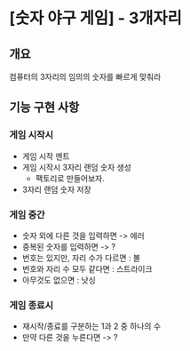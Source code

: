 # [숫자 야구 게임] - 3개자리

## 개요
컴퓨터의 3자리의 임의의 숫자를 빠르게 맞춰라

## 기능 구현 사항

### 게임 시작시
* 게임 시작 멘트
* 게임 시작시 3자리 랜덤 숫자 생성
  * 팩토리로 만들어보자.
* 3자리 랜덤 숫자 저장

### 게임 중간
* 숫자 외에 다른 것을 입력하면 -> 에러
* 중복된 숫자를 입력하면 -> ?
* 번호는 있지만, 자리 수가 다르면 : 볼
* 번호와 자리 수 모두 같다면 : 스트라이크
* 아무것도 없으면 : 낫싱

### 게임 종료시
* 재시작/종료를 구분하는 1과 2 중 하나의 수
* 만약 다른 것을 누른다면 -> ?